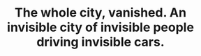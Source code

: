 ---
image_path: /images/theroad.jpg
title: The whole city, vanished. An invisible city of invisible people driving invisible cars.
weight: 8
---